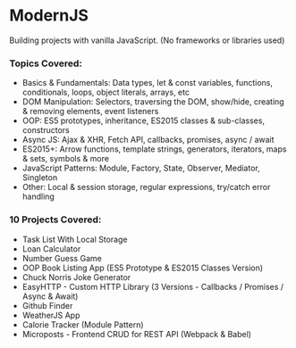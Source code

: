 # ModernJS

Building projects with vanilla JavaScript. (No frameworks or libraries used)

### Topics Covered:

  - Basics & Fundamentals: Data types, let & const variables, functions, conditionals, loops, object literals, arrays, etc
  - DOM Manipulation: Selectors, traversing the DOM, show/hide, creating & removing elements, event listeners
  - OOP: ES5 prototypes, inheritance, ES2015 classes & sub-classes, constructors
  - Async JS: Ajax & XHR, Fetch API, callbacks, promises, async / await
  - ES2015+: Arrow functions, template strings, generators, iterators, maps & sets, symbols & more
  - JavaScript Patterns: Module, Factory, State, Observer, Mediator, Singleton
  - Other: Local & session storage, regular expressions, try/catch error handling

### 10 Projects Covered:

- Task List With Local Storage
- Loan Calculator
- Number Guess Game
- OOP Book Listing App (ES5 Prototype & ES2015 Classes Version)
- Chuck Norris Joke Generator
- EasyHTTP - Custom HTTP Library (3 Versions - Callbacks / Promises / Async & Await)
- Github Finder
- WeatherJS App
- Calorie Tracker (Module Pattern)
- Microposts - Frontend CRUD for REST API (Webpack & Babel)
